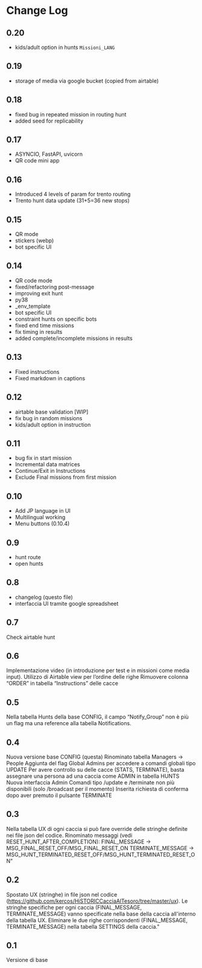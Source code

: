 # Change Log

## 0.20
- kids/adult option in hunts `Missioni_LANG`

## 0.19
- storage of media via google bucket (copied from airtable)

## 0.18
- fixed bug in repeated mission in routing hunt
- added seed for replicability

## 0.17
- ASYNCIO, FastAPI, uvicorn
- QR code mini app

## 0.16
- Introduced 4 levels of param for trento routing
- Trento hunt data update (31+5=36 new stops)

## 0.15
- QR mode
- stickers (webp)
- bot specific UI

## 0.14
- QR code mode
- fixed/refactoring post-message
- improving exit hunt
- py38
- _env_template
- bot specific UI
- constraint hunts on specific bots
- fixed end time missions
- fix timing in results
- added complete/incomplete missions in results
## 0.13
- Fixed instructions
- Fixed markdown in captions

## 0.12
- airtable base validation [WIP]
- fix bug in random missions
- kids/adult option in instruction

## 0.11
- bug fix in start mission
- Incremental data matrices
- Continue/Exit in Instructions
- Exclude Final missions from first mission

## 0.10
- Add JP language in UI
- Multilingual working
- Menu buttons (0.10.4)

## 0.9
- hunt route
- open hunts

## 0.8
- changelog (questo file)
- interfaccia UI tramite google spreadsheet

## 0.7
Check airtable hunt

## 0.6
Implementazione video (in introduzione per test e in missioni come media input).
Utilizzo di Airtable view per l’ordine delle righe
Rimuovere colonna “ORDER” in tabella “Instructions” delle cacce

## 0.5
Nella tabella Hunts della base CONFIG, il campo “Notify_Group” non è più un flag ma una reference alla tabella Notifications.

## 0.4
Nuova versione base CONFIG (questa)
Rinominato tabella Managers -> People
Aggiunta del flag Global Admins per accedere a comandi globali tipo UPDATE
Per avere controllo su delle cacce (STATS, TERMINATE), basta assegnare una persona ad una caccia come ADMIN in tabella HUNTS
Nuova interfaccia Admin
Comandi tipo /update e /terminate non più disponibili (solo /broadcast per il momento)
Inserita richiesta di conferma dopo aver premuto il pulsante TERMINATE

## 0.3
Nella tabella UX di ogni caccia si può fare override delle stringhe definite nei file json del codice.
Rinominato messaggi (vedi RESET_HUNT_AFTER_COMPLETION):
FINAL_MESSAGE -> MSG_FINAL_RESET_OFF/MSG_FINAL_RESET_ON
TERMINATE_MESSAGE -> MSG_HUNT_TERMINATED_RESET_OFF/MSG_HUNT_TERMINATED_RESET_ON"

## 0.2
Spostato UX (stringhe) in file json nel codice (https://github.com/kercos/HiSTORICCacciaAlTesoro/tree/master/ux).
Le stringhe specifiche per ogni caccia (FINAL_MESSAGE, TERMINATE_MESSAGE) vanno specificate nella base della caccia all'interno della tabella UX.
Eliminare le due righe corrispondenti (FINAL_MESSAGE, TERMINATE_MESSAGE) nella tabella SETTINGS della caccia."

## 0.1
Versione di base